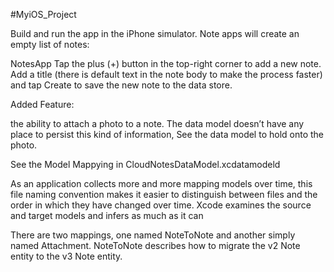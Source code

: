 #MyiOS_Project

Build and run the app in the iPhone simulator. Note apps will create an empty list of notes:

NotesApp
Tap the plus (+) button in the top-right corner to add a new note. Add a title (there is default text in the note body to make the process faster) and tap Create to save the new note to the data store.

Added Feature:

the ability to attach a photo to a note. The data model doesn’t have any place to persist this kind of information, See the data model to hold onto the photo. 


See the Model Mappying in CloudNotesDataModel.xcdatamodeld

As an application collects more and more mapping models over time, this file 
naming convention makes it easier to distinguish between files and the order in which they have changed over time.
Xcode examines the source and target models and infers as much as it can

There are two mappings, one named NoteToNote and another simply named Attachment. 
NoteToNote describes how to migrate the v2 Note entity to the v3 Note entity.


